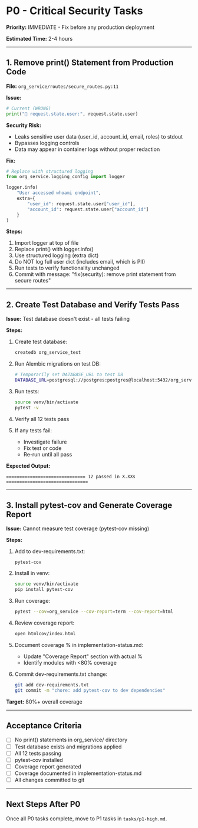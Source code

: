 # P0 - Critical Security Tasks

**Priority:** IMMEDIATE - Fix before any production deployment

**Estimated Time:** 2-4 hours

---

## 1. Remove print() Statement from Production Code

**File:** `org_service/routes/secure_routes.py:11`

**Issue:**
```python
# Current (WRONG)
print("👤 request.state.user:", request.state.user)
```

**Security Risk:**
- Leaks sensitive user data (user_id, account_id, email, roles) to stdout
- Bypasses logging controls
- Data may appear in container logs without proper redaction

**Fix:**
```python
# Replace with structured logging
from org_service.logging_config import logger

logger.info(
    "User accessed whoami endpoint",
    extra={
        "user_id": request.state.user["user_id"],
        "account_id": request.state.user["account_id"]
    }
)
```

**Steps:**
1. Import logger at top of file
2. Replace print() with logger.info()
3. Use structured logging (extra dict)
4. Do NOT log full user dict (includes email, which is PII)
5. Run tests to verify functionality unchanged
6. Commit with message: "fix(security): remove print statement from secure routes"

---

## 2. Create Test Database and Verify Tests Pass

**Issue:** Test database doesn't exist - all tests failing

**Steps:**
1. Create test database:
   ```bash
   createdb org_service_test
   ```

2. Run Alembic migrations on test DB:
   ```bash
   # Temporarily set DATABASE_URL to test DB
   DATABASE_URL=postgresql://postgres:postgres@localhost:5432/org_service_test alembic upgrade head
   ```

3. Run tests:
   ```bash
   source venv/bin/activate
   pytest -v
   ```

4. Verify all 12 tests pass

5. If any tests fail:
   - Investigate failure
   - Fix test or code
   - Re-run until all pass

**Expected Output:**
```
============================== 12 passed in X.XXs ===============================
```

---

## 3. Install pytest-cov and Generate Coverage Report

**Issue:** Cannot measure test coverage (pytest-cov missing)

**Steps:**
1. Add to dev-requirements.txt:
   ```
   pytest-cov
   ```

2. Install in venv:
   ```bash
   source venv/bin/activate
   pip install pytest-cov
   ```

3. Run coverage:
   ```bash
   pytest --cov=org_service --cov-report=term --cov-report=html
   ```

4. Review coverage report:
   ```bash
   open htmlcov/index.html
   ```

5. Document coverage % in implementation-status.md:
   - Update "Coverage Report" section with actual %
   - Identify modules with <80% coverage

6. Commit dev-requirements.txt change:
   ```bash
   git add dev-requirements.txt
   git commit -m "chore: add pytest-cov to dev dependencies"
   ```

**Target:** 80%+ overall coverage

---

## Acceptance Criteria

- [ ] No print() statements in org_service/ directory
- [ ] Test database exists and migrations applied
- [ ] All 12 tests passing
- [ ] pytest-cov installed
- [ ] Coverage report generated
- [ ] Coverage documented in implementation-status.md
- [ ] All changes committed to git

---

## Next Steps After P0

Once all P0 tasks complete, move to P1 tasks in `tasks/p1-high.md`.

